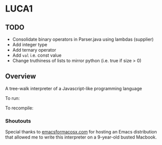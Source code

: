 # LUCA1

## TODO
- Consolidate binary operators in Parser.java using lambdas (supplier)
- Add integer type
- Add ternary operator
- Add `val` i.e. const value
- Change truthiness of lists to mirror python (i.e. true if size > 0)

## Overview
A tree-walk interpreter of a Javascript-like programming language

To run:

To recompile:

### Shoutouts
Special thanks to [emacsformacosx.com](https://emacsformacosx.com/) for hosting an Emacs distribution that allowed me
to write this interpreter on a 9-year-old busted Macbook. 


